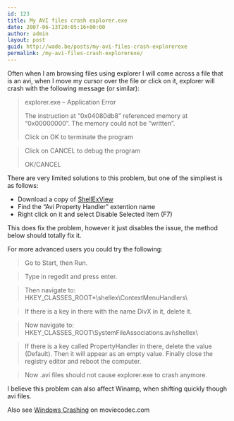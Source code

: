 ```yaml
---
id: 123
title: My AVI files crash explorer.exe
date: 2007-06-13T20:05:16+00:00
author: admin
layout: post
guid: http://wade.be/posts/my-avi-files-crash-explorerexe
permalink: /my-avi-files-crash-explorerexe/
---
```

<p class="lead">
  Often when I am browsing files using explorer I will come across a file that is an avi, when I move my cursor over the file or click on it, explorer will crash with the following message (or similar):
</p>

> explorer.exe &#8211; Application Error
> 
> The instruction at &#8220;0x04080db8&#8221; referenced memory at &#8220;0x00000000&#8221;. The memory could not be &#8220;written&#8221;.
> 
> Click on OK to terminate the program
  
> Click on CANCEL to debug the program
> 
> OK/CANCEL

<!--more-->There are very limited solutions to this problem, but one of the simpliest is as follows:

  * Download a copy of [ShellExView](http://www.snapfiles.com/get/shellexview.html)
  * Find the &#8220;Avi Property Handler&#8221; extention name
  * Right click on it and select Disable Selected Item (F7)

This does fix the problem, however it just disables the issue, the method below should totally fix it.
  
For more advanced users you could try the following:

> Go to Start, then Run.
  
> Type in regedit and press enter.
  
> Then navigate to: HKEY\_CLASSES\_ROOT\*\shellex\ContextMenuHandlers\
  
> If there is a key in there with the name DivX in it, delete it.
  
> Now navigate to: HKEY\_CLASSES\_ROOT\SystemFileAssociations\.avi\shellex\
  
> If there is a key called PropertyHandler in there, delete the value (Default). Then it will appear as an empty value. Finally close the registry editor and reboot the computer.
  
> Now .avi files should not cause explorer.exe to crash anymore.

I believe this problem can also affect Winamp, when shifting quickly though avi files.

Also see [Windows Crashing](http://www.moviecodec.com/topics/3379p2.html) on moviecodec.com